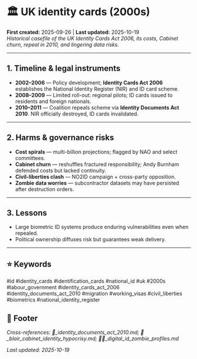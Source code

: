 # 🏛️ UK identity cards (2000s)  
**First created:** 2025-09-26 | **Last updated:** 2025-10-19  
*Historical casefile of the UK Identity Cards Act 2006, its costs, Cabinet churn, repeal in 2010, and lingering data risks.*  

---

## 1. Timeline & legal instruments  
- **2002–2006** — Policy development; **Identity Cards Act 2006** establishes the National Identity Register (NIR) and ID card scheme.  
- **2008–2009** — Limited roll-out: regional pilots; ID cards issued to residents and foreign nationals.  
- **2010–2011** — Coalition repeals scheme via **Identity Documents Act 2010**. NIR officially destroyed, ID cards invalidated.  

---

## 2. Harms & governance risks  
- **Cost spirals** — multi-billion projections; flagged by NAO and select committees.  
- **Cabinet churn** — reshuffles fractured responsibility; Andy Burnham defended costs but lacked continuity.  
- **Civil-liberties clash** — NO2ID campaign + cross-party opposition.  
- **Zombie data worries** — subcontractor datasets may have persisted after destruction orders.  

---

## 3. Lessons  
- Large biometric ID systems produce enduring vulnerabilities even when repealed.  
- Political ownership diffuses risk but guarantees weak delivery.  

---

## ⭐ Keywords  
#id #identity_cards #identification_cards #national_id #uk #2000s #labour_government #identity_cards_act_2006 #identity_documents_act_2010 #migration #working_visas #civil_liberties #biometrics #national_identity_register  

## 🏮 Footer  
*Cross-references: 📜_identity_documents_act_2010.md; 🦜_blair_cabinet_identity_hypocrisy.md; 🧟‍♀️_digital_id_zombie_profiles.md*  

_Last updated: 2025-10-19_  
